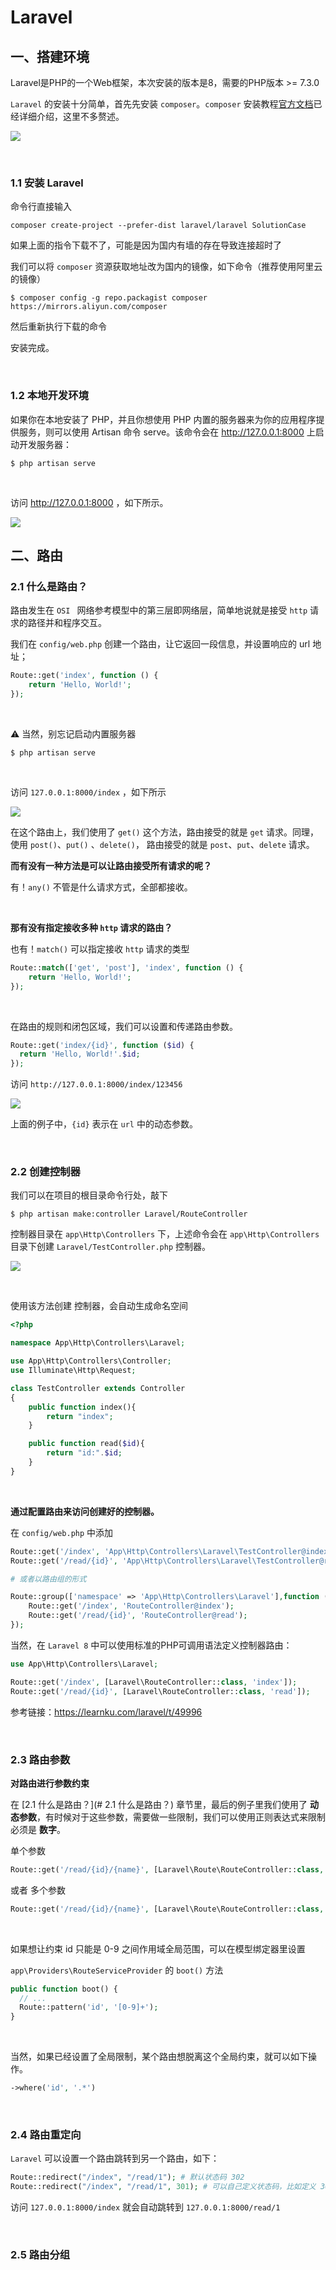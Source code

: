 # Laravel

## 一、搭建环境

Laravel是PHP的一个Web框架，本次安装的版本是8，需要的PHP版本 >= 7.3.0

`Laravel` 的安装十分简单，首先先安装 `composer`。`composer` 安装教程[官方文档](https://pkg.phpcomposer.com/#how-to-install-composer)已经详细介绍，这里不多赘述。

![](images/1.jpg)

<br>

### 1.1 安装 Laravel 

命令行直接输入

```shell
composer create-project --prefer-dist laravel/laravel SolutionCase
```

如果上面的指令下载不了，可能是因为国内有墙的存在导致连接超时了

我们可以将 `composer` 资源获取地址改为国内的镜像，如下命令（推荐使用阿里云的镜像）

```shell
$ composer config -g repo.packagist composer https://mirrors.aliyun.com/composer
```
然后重新执行下载的命令

安装完成。

<br>

### 1.2 本地开发环境

如果你在本地安装了 PHP，并且你想使用 PHP 内置的服务器来为你的应用程序提供服务，则可以使用 Artisan 命令 serve。该命令会在 http://127.0.0.1:8000 上启动开发服务器：

```shell
$ php artisan serve
```

<br>

访问  http://127.0.0.1:8000 ，如下所示。

![](images/3.jpg)

 

## 二、路由
### 2.1 什么是路由？

路由发生在 `OSI ` 网络参考模型中的第三层即网络层，简单地说就是接受 `http` 请求的路径并和程序交互。

我们在 `config/web.php` 创建一个路由，让它返回一段信息，并设置响应的 url 地址； 

```php
Route::get('index', function () { 
	return 'Hello, World!'; 
}); 
```

<br>

⚠️ 当然，别忘记启动内置服务器

```shell
$ php artisan serve
```

<br>

访问 `127.0.0.1:8000/index` ，如下所示

![](images/2.jpg)

在这个路由上，我们使用了 `get()` 这个方法，路由接受的就是 `get` 请求。同理，使用 `post()`、`put()` 、`delete()`， 路由接受的就是 `post`、`put`、`delete` 请求。

**而有没有一种方法是可以让路由接受所有请求的呢？**

有！`any()` 不管是什么请求方式，全部都接收。

<br>

**那有没有指定接收多种 `http` 请求的路由？**

也有！`match()` 可以指定接收 `http` 请求的类型

```php
Route::match(['get', 'post'], 'index', function () { 
	return 'Hello, World!'; 
}); 
```

<br>

在路由的规则和闭包区域，我们可以设置和传递路由参数。

```php
Route::get('index/{id}', function ($id) { 
  return 'Hello, World!'.$id; 
});
```

访问 `http://127.0.0.1:8000/index/123456`

![](images/4.png)

上面的例子中，`{id}` 表示在 `url` 中的动态参数。

<br>

### 2.2 创建控制器

我们可以在项目的根目录命令行处，敲下

```shell
$ php artisan make:controller Laravel/RouteController
```

控制器目录在 `app\Http\Controllers`  下，上述命令会在 `app\Http\Controllers `目录下创建 `Laravel/TestController.php`  控制器。

![](images/5.jpg)

<br>

使用该方法创建 控制器，会自动生成命名空间

```php
<?php

namespace App\Http\Controllers\Laravel;

use App\Http\Controllers\Controller;
use Illuminate\Http\Request;

class TestController extends Controller
{
    public function index(){
        return "index";
    }

    public function read($id){
        return "id:".$id;
    }
}
```

<br>

**通过配置路由来访问创建好的控制器。**

在 `config/web.php` 中添加

```php
Route::get('/index', 'App\Http\Controllers\Laravel\TestController@index');
Route::get('/read/{id}', 'App\Http\Controllers\Laravel\TestController@read');

# 或者以路由组的形式

Route::group(['namespace' => 'App\Http\Controllers\Laravel'],function (){
    Route::get('/index', 'RouteController@index');
    Route::get('/read/{id}', 'RouteController@read');
});
```

当然，在 `Laravel 8` 中可以使用标准的PHP可调用语法定义控制器路由：

```php
use App\Http\Controllers\Laravel;

Route::get('/index', [Laravel\RouteController::class, 'index']);
Route::get('/read/{id}', [Laravel\RouteController::class, 'read']);
```



参考链接：https://learnku.com/laravel/t/49996

<br>

### 2.3 路由参数

**对路由进行参数约束**

在 [2.1 什么是路由？](# 2.1 什么是路由？) 章节里，最后的例子里我们使用了 **动态参数**，有时候对于这些参数，需要做一些限制，我们可以使用正则表达式来限制必须是 **数字**。

单个参数

```php
Route::get('/read/{id}/{name}', [Laravel\Route\RouteController::class, 'read'])->where('id','[0-9]+');
```
 或者 多个参数
```php
Route::get('/read/{id}/{name}', [Laravel\Route\RouteController::class, 'read'])->where(['id'=>'[0-9]+', 'name'=>'[a-z]+']);
```

<br>

如果想让约束 id 只能是 0-9 之间作用域全局范围，可以在模型绑定器里设置

`app\Providers\RouteServiceProvider` 的 `boot()` 方法

```php
public function boot() { 
  // ...
  Route::pattern('id', '[0-9]+'); 
}
```

<br>

当然，如果已经设置了全局限制，某个路由想脱离这个全局约束，就可以如下操作。

```php
->where('id', '.*')
```

<br>

### 2.4 路由重定向

`Laravel` 可以设置一个路由跳转到另一个路由，如下：

```php
Route::redirect("/index", "/read/1"); # 默认状态码 302
Route::redirect("/index", "/read/1", 301); # 可以自己定义状态码，比如定义 301
```

访问 `127.0.0.1:8000/index` 就会自动跳转到 `127.0.0.1:8000/read/1`

<br>

### 2.5 路由分组





